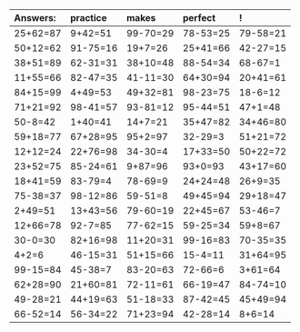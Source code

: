 | Answers: | practice | makes | perfect | ! |
| :--- | :--- | :--- | :--- | :--- |
| 25+62=87 | 9+42=51 | 99-70=29 | 78-53=25 | 79-58=21 | 
| 50+12=62 | 91-75=16 | 19+7=26 | 25+41=66 | 42-27=15 | 
| 38+51=89 | 62-31=31 | 38+10=48 | 88-54=34 | 68-67=1 | 
| 11+55=66 | 82-47=35 | 41-11=30 | 64+30=94 | 20+41=61 | 
| 84+15=99 | 4+49=53 | 49+32=81 | 98-23=75 | 18-6=12 | 
| 71+21=92 | 98-41=57 | 93-81=12 | 95-44=51 | 47+1=48 | 
| 50-8=42 | 1+40=41 | 14+7=21 | 35+47=82 | 34+46=80 | 
| 59+18=77 | 67+28=95 | 95+2=97 | 32-29=3 | 51+21=72 | 
| 12+12=24 | 22+76=98 | 34-30=4 | 17+33=50 | 50+22=72 | 
| 23+52=75 | 85-24=61 | 9+87=96 | 93+0=93 | 43+17=60 | 
| 18+41=59 | 83-79=4 | 78-69=9 | 24+24=48 | 26+9=35 | 
| 75-38=37 | 98-12=86 | 59-51=8 | 49+45=94 | 29+18=47 | 
| 2+49=51 | 13+43=56 | 79-60=19 | 22+45=67 | 53-46=7 | 
| 12+66=78 | 92-7=85 | 77-62=15 | 59-25=34 | 59+8=67 | 
| 30-0=30 | 82+16=98 | 11+20=31 | 99-16=83 | 70-35=35 | 
| 4+2=6 | 46-15=31 | 51+15=66 | 15-4=11 | 31+64=95 | 
| 99-15=84 | 45-38=7 | 83-20=63 | 72-66=6 | 3+61=64 | 
| 62+28=90 | 21+60=81 | 72-11=61 | 66-19=47 | 84-74=10 | 
| 49-28=21 | 44+19=63 | 51-18=33 | 87-42=45 | 45+49=94 | 
| 66-52=14 | 56-34=22 | 71+23=94 | 42-28=14 | 8+6=14 | 
